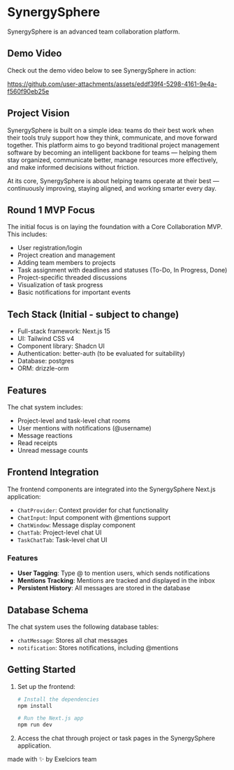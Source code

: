 # SynergySphere

SynergySphere is an advanced team collaboration platform.

## Demo Video

Check out the demo video below to see SynergySphere in action:

https://github.com/user-attachments/assets/eddf39f4-5298-4161-9e4a-f560f90eb25e

<!-- 
To add your demo video:
1. Create an 'assets' folder in your GitHub repository
2. Upload your demo video to this folder
3. Replace the placeholder URL above with the actual URL to your video
4. Alternatively, upload your video to a service like YouTube and embed it here
-->

## Project Vision

SynergySphere is built on a simple idea: teams do their best work when their tools truly support how they think, communicate, and move forward together. This platform aims to go beyond traditional project management software by becoming an intelligent backbone for teams — helping them stay organized, communicate better, manage resources more effectively, and make informed decisions without friction.

At its core, SynergySphere is about helping teams operate at their best — continuously improving, staying aligned, and working smarter every day.

## Round 1 MVP Focus

The initial focus is on laying the foundation with a Core Collaboration MVP. This includes:
- User registration/login
- Project creation and management
- Adding team members to projects
- Task assignment with deadlines and statuses (To-Do, In Progress, Done)
- Project-specific threaded discussions
- Visualization of task progress
- Basic notifications for important events

## Tech Stack (Initial - subject to change)

- Full-stack framework: Next.js 15
- UI: Tailwind CSS v4
- Component library: Shadcn UI
- Authentication: better-auth (to be evaluated for suitability)
- Database: postgres
- ORM: drizzle-orm 

## Features

The chat system includes:
- Project-level and task-level chat rooms
- User mentions with notifications (@username)
- Message reactions
- Read receipts
- Unread message counts

## Frontend Integration

The frontend components are integrated into the SynergySphere Next.js application:

- `ChatProvider`: Context provider for chat functionality
- `ChatInput`: Input component with @mentions support
- `ChatWindow`: Message display component
- `ChatTab`: Project-level chat UI
- `TaskChatTab`: Task-level chat UI

### Features

- **User Tagging**: Type @ to mention users, which sends notifications
- **Mentions Tracking**: Mentions are tracked and displayed in the inbox
- **Persistent History**: All messages are stored in the database

## Database Schema

The chat system uses the following database tables:

- `chatMessage`: Stores all chat messages
- `notification`: Stores notifications, including @mentions

## Getting Started

1. Set up the frontend:
   ```bash
   # Install the dependencies
   npm install
   
   # Run the Next.js app
   npm run dev
   ```

2. Access the chat through project or task pages in the SynergySphere application.

made with ✨ by Exelciors team